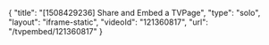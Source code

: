 {
    "title": "[1508429236] Share and Embed a TVPage",
    "type": "solo",
    "layout": "iframe-static",
    "videoId": "121360817",
    "url": "\/tvpembed\/121360817"
}